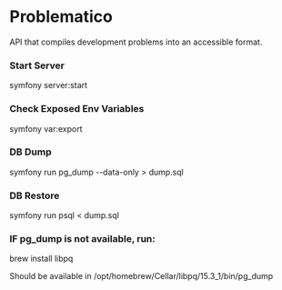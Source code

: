 # Problematico
API that compiles development problems into an accessible format. 

### Start Server
symfony server:start 

### Check Exposed Env Variables
symfony var:export

### DB Dump
symfony run pg_dump --data-only > dump.sql 

### DB Restore 
symfony run psql < dump.sql

### **IF pg_dump is not available, run:**
brew install libpq

Should be available in /opt/homebrew/Cellar/libpq/15.3_1/bin/pg_dump